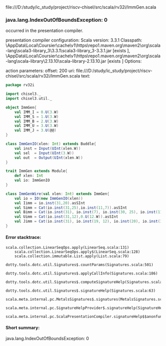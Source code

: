 file:///D:/study/ic_study/project/riscv-chisel/src/scala/rv32i/ImmGen.scala
### java.lang.IndexOutOfBoundsException: 0

occurred in the presentation compiler.

presentation compiler configuration:
Scala version: 3.3.1
Classpath:
<HOME>\AppData\Local\Coursier\cache\v1\https\repo1.maven.org\maven2\org\scala-lang\scala3-library_3\3.3.1\scala3-library_3-3.3.1.jar [exists ], <HOME>\AppData\Local\Coursier\cache\v1\https\repo1.maven.org\maven2\org\scala-lang\scala-library\2.13.10\scala-library-2.13.10.jar [exists ]
Options:



action parameters:
offset: 200
uri: file:///D:/study/ic_study/project/riscv-chisel/src/scala/rv32i/ImmGen.scala
text:
```scala
package rv32i

import chisel3._
import chisel3.util._

object ImmGen{
    val IMM_I = 0.U(3.W)
    val IMM_S = 1.U(3.W)
    val IMM_B = 2.U(3.W)
    val IMM_U = 3.U(3.W)
    val IMM_J = 3.U(@@)
}

class ImmGenIO(xlen: Int) extends Buddle{
    val inst = Input(UInt(xlen.W))
    val sel  = Input(UInt(3.W))
    val out  = Output(UInt(xlen.W))
}

trait ImmGen extends Module{
    def xlen: Int
    val io: ImmGenIO 
}

class ImmGenWire(val xlen: Int) extends ImmGen{
    val io = IO(new ImmGenIO(xlen))
    val Iimm = io.inst(31,20).asSInt
    val Simm = Cat(io.inst(31,25),io.inst(11,7)).asSInt
    val Bimm = Cat(io.inst(31), io.inst(7), io.inst(30, 25), io.inst(11, 8), 0.U(1.W)).asSInt
    val Uimm = Cat(io.inst(31,12),0.U(12.W)).asSInt
    val Jimm = Cat(io.inst(31), io.inst(19, 12), io.inst(20), io.inst(30, 25), io.inst(24, 21), 0.U(1.W)).asSInt
}


```



#### Error stacktrace:

```
scala.collection.LinearSeqOps.apply(LinearSeq.scala:131)
	scala.collection.LinearSeqOps.apply$(LinearSeq.scala:128)
	scala.collection.immutable.List.apply(List.scala:79)
	dotty.tools.dotc.util.Signatures$.countParams(Signatures.scala:501)
	dotty.tools.dotc.util.Signatures$.applyCallInfo(Signatures.scala:186)
	dotty.tools.dotc.util.Signatures$.computeSignatureHelp(Signatures.scala:94)
	dotty.tools.dotc.util.Signatures$.signatureHelp(Signatures.scala:63)
	scala.meta.internal.pc.MetalsSignatures$.signatures(MetalsSignatures.scala:17)
	scala.meta.internal.pc.SignatureHelpProvider$.signatureHelp(SignatureHelpProvider.scala:51)
	scala.meta.internal.pc.ScalaPresentationCompiler.signatureHelp$$anonfun$1(ScalaPresentationCompiler.scala:398)
```
#### Short summary: 

java.lang.IndexOutOfBoundsException: 0